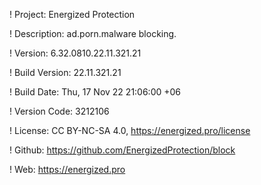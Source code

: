 ! Project: Energized Protection

! Description: ad.porn.malware blocking.

! Version: 6.32.0810.22.11.321.21

! Build Version: 22.11.321.21

! Build Date: Thu, 17 Nov 22 21:06:00 +06

! Version Code: 3212106

! License: CC BY-NC-SA 4.0, https://energized.pro/license

! Github: https://github.com/EnergizedProtection/block

! Web: https://energized.pro
